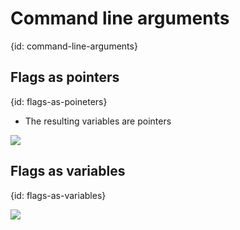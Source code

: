 # Command line arguments
{id: command-line-arguments}

## Flags as pointers
{id: flags-as-poineters}

* The resulting variables are pointers

![](examples/flag-pointers/flag_pointers.go)


## Flags as variables
{id: flags-as-variables}


![](examples/flag-variables/flag_variables.go)

